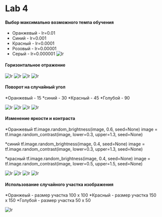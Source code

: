 # Lab 4

#### Выбор  максимально возможного темпа обучения

* Оранжевый - lr=0.01
* Синий - lr=0.001
* Красный - lr=0.0001
* Розовый -  lr=0.00001
* Серый -  lr=0.000001
![lr](lr.PNG)

#### Горизонтальное отражение
![lr](flip1.PNG)
![lr](flip2.PNG)
![lr](flip3.PNG)
![lr](flip4.PNG)

#### Поворот на случайный угол
*Оранжевый - 15 
*синий - 30
*Красный - 45
*Голубой - 90

![lr](rot1.PNG)
![lr](rot2.PNG)
![lr](rot3.PNG)
![lr](rot4.PNG)

#### Изменение яркости и контраста
*Оранжевый
tf.image.random_brightness(image, 0.6, seed=None)
image = tf.image.random_contrast(image, lower=0.3, upper=1.3, seed=None)    

*синий
tf.image.random_brightness(image, 0.4, seed=None)
    image = tf.image.random_contrast(image, lower=0.3, upper=1.3, seed=None)    

*красный
tf.image.random_brightness(image, 0.4, seed=None)
    image = tf.image.random_contrast(image, lower=0.5, upper=1.5, seed=None)   
    
![lr](contr1.PNG)
![lr](contr2.PNG)
![lr](contr3.PNG)
![lr](contr4.PNG)


#### Использование случайного участка изображения

*Оранжеый - размер участка 100 х 100
*Красный - размер участка 150 х 150
*Голубой - размер участка 50 х 50 

![lr](crop.PNG)









